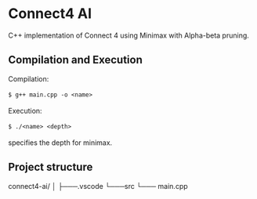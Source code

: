 # Connect4 AI
C++ implementation of Connect 4 using Minimax with Alpha-beta pruning.

## Compilation and Execution
Compilation:
</br>
</br>
 ```$ g++ main.cpp -o <name>```
</br>
</br>
Execution:
</br>
</br>
  ```$ ./<name> <depth>```
</br>
</br>
<depth> specifies the depth for minimax.

##

## Project structure
connect4-ai/
│
├───.vscode
└───src
└─── main.cpp



 

